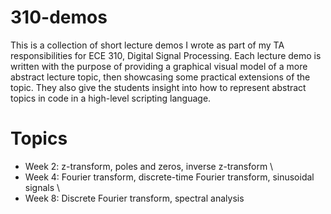 # 310-demos

This is a collection of short lecture demos I wrote as part of my TA responsibilities for ECE 310, Digital Signal Processing.
Each lecture demo is written with the purpose of providing a graphical visual model of a more abstract lecture topic, then showcasing some practical extensions of the topic. They also give the students insight into how to represent abstract topics in code in a high-level scripting language.

# Topics

* Week 2: z-transform, poles and zeros, inverse z-transform \\
* Week 4: Fourier transform, discrete-time Fourier transform, sinusoidal signals \\
* Week 8: Discrete Fourier transform, spectral analysis

